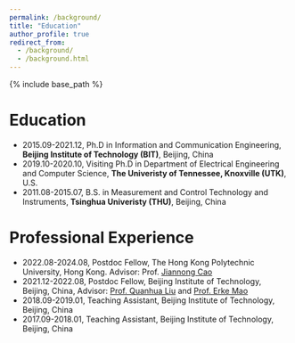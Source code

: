 ```yaml
---
permalink: /background/
title: "Education"
author_profile: true
redirect_from: 
  - /background/
  - /background.html
---
```


{% include base_path %}

Education
======
* 2015.09-2021.12, Ph.D in Information and Communication Engineering, **Beijing Institute of Technology (BIT)**, Beijing, China
* 2019.10-2020.10, Visiting Ph.D in Department of Electrical Engineering and Computer Science, **The Univeristy of Tennessee, Knoxville (UTK)**, U.S.
* 2011.08-2015.07, B.S. in Measurement and Control Technology and Instruments, **Tsinghua Univeristy (THU)**, Beijing, China

Professional Experience
======
* 2022.08-2024.08, Postdoc Fellow, The Hong Kong Polytechnic University, Hong Kong. Advisor: Prof. [Jiannong Cao](https://www4.comp.polyu.edu.hk/~csjcao/)
* 2021.12-2022.08, Postdoc Fellow, Beijing Institute of Technology, Beijing, China, Advisor: [Prof. Quanhua Liu](https://radar.bit.edu.cn/szdw/jsfc/gjjrc/7a076c3d6a0042279d6804ed128e9c8b.htm) and [Prof. Erke Mao](https://radar.bit.edu.cn/szdw/jsfc/ys/0ece10fa1a6f42cab3b578385a295524.htm)
* 2018.09-2019.01, Teaching Assistant, Beijing Institute of Technology, Beijing, China
* 2017.09-2018.01, Teaching Assistant, Beijing Institute of Technology, Beijing, China

